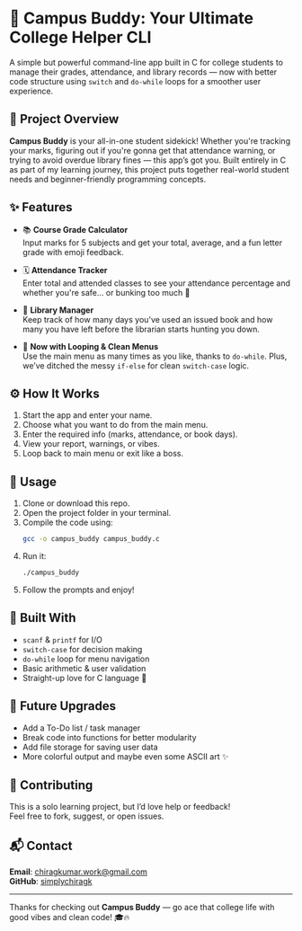 # 🌟 Campus Buddy: Your Ultimate College Helper CLI

A simple but powerful command-line app built in C for college students to manage their grades, attendance, and library records — now with better code structure using `switch` and `do-while` loops for a smoother user experience.

## 🧠 Project Overview

**Campus Buddy** is your all-in-one student sidekick! Whether you're tracking your marks, figuring out if you're gonna get that attendance warning, or trying to avoid overdue library fines — this app’s got you. Built entirely in C as part of my learning journey, this project puts together real-world student needs and beginner-friendly programming concepts.

## ✨ Features

- 📚 **Course Grade Calculator**  
  Input marks for 5 subjects and get your total, average, and a fun letter grade with emoji feedback.

- 🗓️ **Attendance Tracker**  
  Enter total and attended classes to see your attendance percentage and whether you're safe… or bunking too much 😬

- 📖 **Library Manager**  
  Keep track of how many days you’ve used an issued book and how many you have left before the librarian starts hunting you down.

- 🔁 **Now with Looping & Clean Menus**  
  Use the main menu as many times as you like, thanks to `do-while`. Plus, we’ve ditched the messy `if-else` for clean `switch-case` logic.

## ⚙️ How It Works

1. Start the app and enter your name.
2. Choose what you want to do from the main menu.
3. Enter the required info (marks, attendance, or book days).
4. View your report, warnings, or vibes.
5. Loop back to main menu or exit like a boss.

## 🚀 Usage

1. Clone or download this repo.
2. Open the project folder in your terminal.
3. Compile the code using:
   ```bash
   gcc -o campus_buddy campus_buddy.c
   ```
4. Run it:
   ```bash
   ./campus_buddy
   ```
5. Follow the prompts and enjoy!

## 🔧 Built With

- `scanf` & `printf` for I/O
- `switch-case` for decision making
- `do-while` loop for menu navigation
- Basic arithmetic & user validation
- Straight-up love for C language 💙

## 🔮 Future Upgrades

- Add a To-Do list / task manager  
- Break code into functions for better modularity  
- Add file storage for saving user data  
- More colorful output and maybe even some ASCII art ✨

## 🤝 Contributing

This is a solo learning project, but I’d love help or feedback!  
Feel free to fork, suggest, or open issues.

## 📬 Contact

**Email**: chiragkumar.work@gmail.com  
**GitHub**: [simplychiragk](https://github.com/simplychiragk)

---

Thanks for checking out **Campus Buddy** — go ace that college life with good vibes and clean code! 🎓🔥
